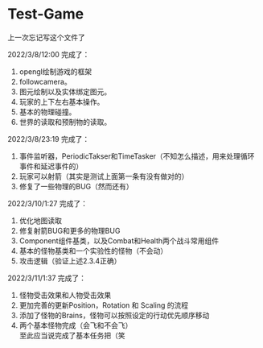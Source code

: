 # Test-Game

上一次忘记写这个文件了  

2022/3/8/12:00 完成了：  

1. opengl绘制游戏的框架
2. followcamera。
3. 图元绘制以及实体绑定图元。
4. 玩家的上下左右基本操作。
5. 基本的物理碰撞。
6. 世界的读取和预制物的读取。

2022/3/8/23:19 完成了：  

1. 事件监听器，PeriodicTakser和TimeTasker（不知怎么描述，用来处理循环事件和延迟事件的）
2. 玩家可以射箭（其实是测试上面第一条有没有做对的）
3. 修复了一些物理的BUG（然而还有）

2022/3/10/1:27 完成了：   

1. 优化地图读取   
2. 修复射箭BUG和更多的物理BUG   
3. Component组件基类，以及Combat和Health两个战斗常用组件   
4. 基本的怪物基类和一个实验性的怪物（不会动）   
5. 攻击逻辑（验证上述2.3.4正确）   

2022/3/11/1:37 完成了：   

1. 怪物受击效果和人物受击效果   
2. 更加完善的更新Position，Rotation 和 Scaling 的流程   
3. 添加了怪物的Brains，怪物可以按照设定的行动优先顺序移动   
4. 两个基本怪物完成（会飞和不会飞）   
至此应当说完成了基本任务把（笑   